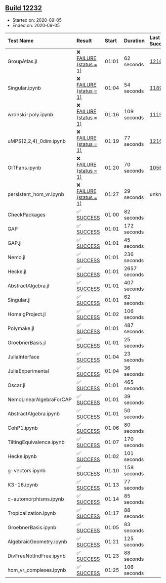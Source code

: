 ## [Build 12232](https://oscarci.mathematik.uni-kl.de/job/oscar/12232/)

* Started on: 2020-09-05
* Ended on: 2020-09-05

| Test Name    | Result | Start | Duration | Last Success | First Failure |
|:-------------|:-------|:------|:---------|:-------------|:--------------|
| GroupAtlas.jl | ❌ [FAILURE (status = 1)](https://oscarci.mathematik.uni-kl.de/job/oscar/12232/artifact/logs/build-12232/GroupAtlas.jl.log) | 01:01 | 62 seconds | [12167](https://oscarci.mathematik.uni-kl.de/job/oscar/12167/) | [12168](https://oscarci.mathematik.uni-kl.de/job/oscar/12168/) |
| Singular.ipynb | ❌ [FAILURE (status = 1)](https://oscarci.mathematik.uni-kl.de/job/oscar/12232/artifact/logs/build-12232/Singular.ipynb.log) | 01:04 | 54 seconds | [11893](https://oscarci.mathematik.uni-kl.de/job/oscar/11893/) | [11894](https://oscarci.mathematik.uni-kl.de/job/oscar/11894/) |
| wronski-poly.ipynb | ❌ [FAILURE (status = 1)](https://oscarci.mathematik.uni-kl.de/job/oscar/12232/artifact/logs/build-12232/wronski-poly.ipynb.log) | 01:16 | 109 seconds | [11192](https://oscarci.mathematik.uni-kl.de/job/oscar/11192/) | [11193](https://oscarci.mathematik.uni-kl.de/job/oscar/11193/) |
| uMPS(2,2,4)_0dim.ipynb | ❌ [FAILURE (status = 1)](https://oscarci.mathematik.uni-kl.de/job/oscar/12232/artifact/logs/build-12232/uMPS-2-2-4-_0dim.ipynb.log) | 01:19 | 77 seconds | [12167](https://oscarci.mathematik.uni-kl.de/job/oscar/12167/) | [12168](https://oscarci.mathematik.uni-kl.de/job/oscar/12168/) |
| GITFans.ipynb | ❌ [FAILURE (status = 1)](https://oscarci.mathematik.uni-kl.de/job/oscar/12232/artifact/logs/build-12232/GITFans.ipynb.log) | 01:20 | 70 seconds | [10566](https://oscarci.mathematik.uni-kl.de/job/oscar/10566/) | [10567](https://oscarci.mathematik.uni-kl.de/job/oscar/10567/) |
| persistent_hom_vr.ipynb | ❌ [FAILURE (status = 1)](https://oscarci.mathematik.uni-kl.de/job/oscar/12232/artifact/logs/build-12232/persistent_hom_vr.ipynb.log) | 01:27 | 29 seconds | unknown | unknown |
| CheckPackages | ✅ [SUCCESS](https://oscarci.mathematik.uni-kl.de/job/oscar/12232/artifact/logs/build-12232/CheckPackages.log) | 01:00 | 82 seconds |  |  |
| GAP | ✅ [SUCCESS](https://oscarci.mathematik.uni-kl.de/job/oscar/12232/artifact/logs/build-12232/GAP.log) | 01:01 | 172 seconds |  |  |
| GAP.jl | ✅ [SUCCESS](https://oscarci.mathematik.uni-kl.de/job/oscar/12232/artifact/logs/build-12232/GAP.jl.log) | 01:01 | 45 seconds |  |  |
| Nemo.jl | ✅ [SUCCESS](https://oscarci.mathematik.uni-kl.de/job/oscar/12232/artifact/logs/build-12232/Nemo.jl.log) | 01:01 | 236 seconds |  |  |
| Hecke.jl | ✅ [SUCCESS](https://oscarci.mathematik.uni-kl.de/job/oscar/12232/artifact/logs/build-12232/Hecke.jl.log) | 01:01 | 2657 seconds |  |  |
| AbstractAlgebra.jl | ✅ [SUCCESS](https://oscarci.mathematik.uni-kl.de/job/oscar/12232/artifact/logs/build-12232/AbstractAlgebra.jl.log) | 01:01 | 407 seconds |  |  |
| Singular.jl | ✅ [SUCCESS](https://oscarci.mathematik.uni-kl.de/job/oscar/12232/artifact/logs/build-12232/Singular.jl.log) | 01:01 | 62 seconds |  |  |
| HomalgProject.jl | ✅ [SUCCESS](https://oscarci.mathematik.uni-kl.de/job/oscar/12232/artifact/logs/build-12232/HomalgProject.jl.log) | 01:02 | 106 seconds |  |  |
| Polymake.jl | ✅ [SUCCESS](https://oscarci.mathematik.uni-kl.de/job/oscar/12232/artifact/logs/build-12232/Polymake.jl.log) | 01:01 | 487 seconds |  |  |
| GroebnerBasis.jl | ✅ [SUCCESS](https://oscarci.mathematik.uni-kl.de/job/oscar/12232/artifact/logs/build-12232/GroebnerBasis.jl.log) | 01:01 | 25 seconds |  |  |
| JuliaInterface | ✅ [SUCCESS](https://oscarci.mathematik.uni-kl.de/job/oscar/12232/artifact/logs/build-12232/JuliaInterface.log) | 01:04 | 23 seconds |  |  |
| JuliaExperimental | ✅ [SUCCESS](https://oscarci.mathematik.uni-kl.de/job/oscar/12232/artifact/logs/build-12232/JuliaExperimental.log) | 01:04 | 36 seconds |  |  |
| Oscar.jl | ✅ [SUCCESS](https://oscarci.mathematik.uni-kl.de/job/oscar/12232/artifact/logs/build-12232/Oscar.jl.log) | 01:01 | 465 seconds |  |  |
| NemoLinearAlgebraForCAP | ✅ [SUCCESS](https://oscarci.mathematik.uni-kl.de/job/oscar/12232/artifact/logs/build-12232/NemoLinearAlgebraForCAP.log) | 01:01 | 39 seconds |  |  |
| AbstractAlgebra.ipynb | ✅ [SUCCESS](https://oscarci.mathematik.uni-kl.de/job/oscar/12232/artifact/logs/build-12232/AbstractAlgebra.ipynb.log) | 01:01 | 50 seconds |  |  |
| CohP1.ipynb | ✅ [SUCCESS](https://oscarci.mathematik.uni-kl.de/job/oscar/12232/artifact/logs/build-12232/CohP1.ipynb.log) | 01:06 | 80 seconds |  |  |
| TiltingEquivalence.ipynb | ✅ [SUCCESS](https://oscarci.mathematik.uni-kl.de/job/oscar/12232/artifact/logs/build-12232/TiltingEquivalence.ipynb.log) | 01:07 | 170 seconds |  |  |
| Hecke.ipynb | ✅ [SUCCESS](https://oscarci.mathematik.uni-kl.de/job/oscar/12232/artifact/logs/build-12232/Hecke.ipynb.log) | 01:02 | 101 seconds |  |  |
| g-vectors.ipynb | ✅ [SUCCESS](https://oscarci.mathematik.uni-kl.de/job/oscar/12232/artifact/logs/build-12232/g-vectors.ipynb.log) | 01:10 | 158 seconds |  |  |
| K3-16.ipynb | ✅ [SUCCESS](https://oscarci.mathematik.uni-kl.de/job/oscar/12232/artifact/logs/build-12232/K3-16.ipynb.log) | 01:13 | 77 seconds |  |  |
| c-automorphisms.ipynb | ✅ [SUCCESS](https://oscarci.mathematik.uni-kl.de/job/oscar/12232/artifact/logs/build-12232/c-automorphisms.ipynb.log) | 01:14 | 85 seconds |  |  |
| Tropicalization.ipynb | ✅ [SUCCESS](https://oscarci.mathematik.uni-kl.de/job/oscar/12232/artifact/logs/build-12232/Tropicalization.ipynb.log) | 01:17 | 88 seconds |  |  |
| GroebnerBasis.ipynb | ✅ [SUCCESS](https://oscarci.mathematik.uni-kl.de/job/oscar/12232/artifact/logs/build-12232/GroebnerBasis.ipynb.log) | 01:05 | 83 seconds |  |  |
| AlgebraicGeometry.ipynb | ✅ [SUCCESS](https://oscarci.mathematik.uni-kl.de/job/oscar/12232/artifact/logs/build-12232/AlgebraicGeometry.ipynb.log) | 01:21 | 125 seconds |  |  |
| DivFreeNotIndFree.ipynb | ✅ [SUCCESS](https://oscarci.mathematik.uni-kl.de/job/oscar/12232/artifact/logs/build-12232/DivFreeNotIndFree.ipynb.log) | 01:23 | 88 seconds |  |  |
| hom_vr_complexes.ipynb | ✅ [SUCCESS](https://oscarci.mathematik.uni-kl.de/job/oscar/12232/artifact/logs/build-12232/hom_vr_complexes.ipynb.log) | 01:25 | 106 seconds |  |  |

